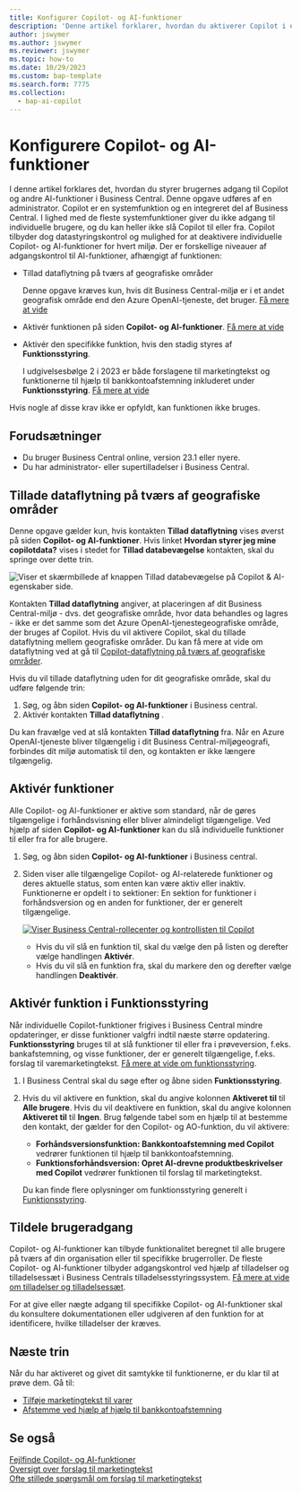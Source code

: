 ```yaml
---
title: Konfigurer Copilot- og AI-funktioner
description: 'Denne artikel forklarer, hvordan du aktiverer Copilot i et miljø.'
author: jswymer
ms.author: jswymer
ms.reviewer: jswymer
ms.topic: how-to
ms.date: 10/29/2023
ms.custom: bap-template
ms.search.form: 7775
ms.collection:
  - bap-ai-copilot
---
```


# <a name="configure-copilot-and-ai-capabilities"></a>Konfigurere Copilot- og AI-funktioner

<!--[!INCLUDE[ai-preview](includes/ai-preview.md)]-->

<!--This article explains how you can control the ability to create AI-powered item marketing text with Copilot for your organization. This task is done by an admin. There are two requirements that you must fulfill to make the feature available to users:-->

I denne artikel forklares det, hvordan du styrer brugernes adgang til Copilot og andre AI-funktioner i Business Central. Denne opgave udføres af en administrator. Copilot er en systemfunktion og en integreret del af Business Central. I lighed med de fleste systemfunktioner giver du ikke adgang til individuelle brugere, og du kan heller ikke slå Copilot til eller fra. Copilot tilbyder dog datastyringskontrol og mulighed for at deaktivere individuelle Copilot- og AI-funktioner for hvert miljø. Der er forskellige niveauer af adgangskontrol til AI-funktioner, afhængigt af funktionen:

- Tillad dataflytning på tværs af geografiske områder

  Denne opgave kræves kun, hvis dit Business Central-miljø er i et andet geografisk område end den Azure OpenAI-tjeneste, det bruger. [Få mere at vide](#allow-data-movement-across-geographies)

- Aktivér funktionen på siden **Copilot- og AI-funktioner**. [Få mere at vide](#activate-features)

- Aktivér den specifikke funktion, hvis den stadig styres af **Funktionsstyring**.

  I udgivelsesbølge 2 i 2023 er både forslagene til marketingtekst og funktionerne til hjælp til bankkontoafstemning inkluderet under **Funktionsstyring**. [Få mere at vide](#enable-feature-in-feature-management)

Hvis nogle af disse krav ikke er opfyldt, kan funktionen ikke bruges.

## <a name="prerequisites"></a>Forudsætninger

- Du bruger Business Central online, version 23.1 eller nyere. <!--[preview version](ai-preview-getstarted.md) of Business Central that's enabled for Copilot.-->
- Du har administrator- eller supertilladelser i Business Central.  <!--For more information, go to [Configure AI-powered item marketing text with Copilot](enable-ai.md).-->

## <a name="allow-data-movement-across-geographies"></a>Tillade dataflytning på tværs af geografiske områder

Denne opgave gælder kun, hvis kontakten **Tillad dataflytning** vises øverst på siden **Copilot- og AI-funktioner**. Hvis linket **Hvordan styrer jeg mine copilotdata?** vises i stedet for **Tillad databevægelse** kontakten, skal du springe over dette trin.

![Viser et skærmbillede af knappen Tillad databevægelse på Copilot & AI-egenskaber side.](media/allow-data-movement-v2.png)

Kontakten **Tillad dataflytning** angiver, at placeringen af dit Business Central-miljø - dvs. det geografiske område, hvor data behandles og lagres - ikke er det samme som det Azure OpenAI-tjenestegeografiske område, der bruges af Copilot. Hvis du vil aktivere Copilot, skal du tillade dataflytning mellem geografiske områder. Du kan få mere at vide om dataflytning ved at gå til [Copilot-dataflytning på tværs af geografiske områder](ai-copilot-data-movement.md). 

Hvis du vil tillade dataflytning uden for dit geografiske område, skal du udføre følgende trin:

1. Søg, og åbn siden **Copilot- og AI-funktioner** i Business central.
1. Aktivér kontakten **Tillad dataflytning** .

Du kan fravælge ved at slå kontakten  **Tillad dataflytning** fra. Når en Azure OpenAI-tjeneste bliver tilgængelig i dit Business Central-miljøgeografi, forbindes dit miljø automatisk til den, og kontakten er ikke længere tilgængelig. 


<!--
| Australia, United Kingdom, United States | Within the respective geographical region |
| Europe, France, Germany, Norway, Switzerland  | Sweden or Switzerland |
| Asia Pacific, Brazil, Canada, India, Japan, Singapore, South Africa, South Korea, United Arab Emirates  | United States |-->



<!--Note

If your environment is hosted in North America, Copilot will use an Azure OpenAI endpoint in North America to process your data.
If your environment is hosted in Europe, Copilot will use an Azure OpenAI endpoint in Europe to process your data.
If your environment is hosted anywhere else, Copilot will use an Azure OpenAI endpoint outside of the region in which the environment is hosted.
To opt in 

Copilot and other AI capabilities use Azure OpenAI Service.  and are provided by default to only those customers with environments that have United States as their geography for data processing and storage. While the Azure OpenAI Service is available in multiple geographies including Australia, Canada, United States, France, Japan and UK, Copilot does not follow the same regional rollout schedule.

Meanwhile, customers with environments outside the United States can use Copilot AI features by opting in to share relevant data with the Azure OpenAI Service in United States or Switzerland.

The information in the following table outlines the Azure OpenAI service that's used by the Copilot services based on the geography of their Dynamics 365 environment when they opt-in to share data.-->
## <a name="activate-features"></a>Aktivér funktioner

Alle Copilot- og AI-funktioner er aktive som standard, når de gøres tilgængelige i forhåndsvisning eller bliver almindeligt tilgængelige. Ved hjælp af siden **Copilot- og AI-funktioner** kan du slå individuelle funktioner til eller fra for alle brugere.

1. Søg, og åbn siden **Copilot- og AI-funktioner** i Business central.

1. Siden viser alle tilgængelige Copilot- og AI-relaterede funktioner og deres aktuelle status, som enten kan være aktiv eller inaktiv. Funktionerne er opdelt i to sektioner: En sektion for funktioner i forhåndsversion og en anden for funktioner, der er generelt tilgængelige. 

   [![Viser Business Central-rollecenter og kontrollisten til Copilot](media/copilot-and-ai-capabilties-page.svg)](media/copilot-and-ai-capabilties-page.svg#lightbox)

   - Hvis du vil slå en funktion til, skal du vælge den på listen og derefter vælge handlingen **Aktivér**.
   - Hvis du vil slå en funktion fra, skal du markere den og derefter vælge handlingen **Deaktivér**. 


## <a name="enable-feature-in-feature-management"></a>Aktivér funktion i Funktionsstyring

Når individuelle Copilot-funktioner frigives i Business Central mindre opdateringer, er disse funktioner valgfri indtil næste større opdatering. **Funktionsstyring** bruges til at slå funktioner til eller fra i prøveversion, f.eks. bankafstemning, og visse funktioner, der er generelt tilgængelige, f.eks. forslag til varemarketingtekst. [Få mere at vide om funktionsstyring](/dynamics365/business-central/dev-itpro/administration/feature-management).

1. I Business Central skal du søge efter og åbne siden **Funktionsstyring**.
2. Hvis du vil aktivere en funktion, skal du angive kolonnen **Aktiveret til** til **Alle brugere**. Hvis du vil deaktivere en funktion, skal du angive kolonnen **Aktiveret til** til **Ingen**. Brug følgende tabel som en hjælp til at bestemme den kontakt, der gælder for den Copilot- og AO-funktion, du vil aktivere:

   - **Forhåndsversionsfunktion: Bankkontoafstemning med Copilot** vedrører funktionen til hjælp til bankkontoafstemning.
   - **Funktionsforhåndsversion: Opret AI-drevne produktbeskrivelser med Copilot** vedrører funktionen til forslag til marketingtekst.

   Du kan finde flere oplysninger om funktionsstyring generelt i [Funktionsstyring](/dynamics365/business-central/dev-itpro/administration/feature-management).

## <a name="granting-user-access"></a>Tildele brugeradgang

Copilot- og AI-funktioner kan tilbyde funktionalitet beregnet til alle brugere på tværs af din organisation eller til specifikke brugerroller. De fleste Copilot- og AI-funktioner tilbyder adgangskontrol ved hjælp af tilladelser og tilladelsessæt i Business Centrals tilladelsesstyringssystem. [Få mere at vide om tilladelser og tilladelsessæt](ui-define-granular-permissions.md).

For at give eller nægte adgang til specifikke Copilot- og AI-funktioner skal du konsultere dokumentationen eller udgiveren af ​​den funktion for at identificere, hvilke tilladelser der kræves. 

## <a name="next-steps"></a>Næste trin

Når du har aktiveret og givet dit samtykke til funktionerne, er du klar til at prøve dem. Gå til:

- [Tilføje marketingtekst til varer](item-marketing-text.md) 
- [Afstemme ved hjælp af hjælp til bankkontoafstemning](bank-reconciliation-with-copilot.md) 

## <a name="see-also"></a>Se også

[Fejlfinde Copilot- og AI-funktioner](ai-copilot-troubleshooting.md)  
[Oversigt over forslag til marketingtekst](ai-overview.md)   
[Ofte stillede spørgsmål om forslag til marketingtekst](faqs-marketing-text.md)  
